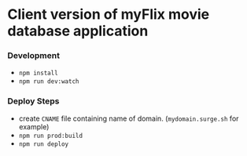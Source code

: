 <!-- Readme file -->
# Client version of myFlix movie database application

### Development
- `npm install`
- `npm run dev:watch`

### Deploy Steps
- create `CNAME` file containing name of domain. (`mydomain.surge.sh` for example)
- `npm run prod:build`
- `npm run deploy`